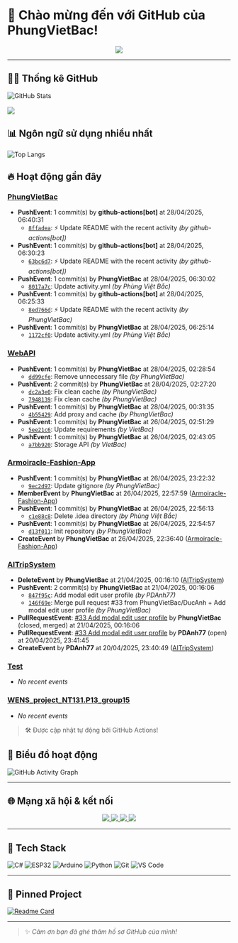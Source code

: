 # 👋 Chào mừng đến với GitHub của PhungVietBac!

<p align="center">
  <img src="https://readme-typing-svg.demolab.com/?lines=Welcome+to+my+GitHub!;I+love+Programming;AI+%7C+FullStack+%7C+Android+%7C+Desktop;Let's+build+something+awesome!&center=true&width=500&height=45&color=F7971E&vCenter=true&size=22">
</p>

---

## 🧑‍💻 Thống kê GitHub

![GitHub Stats](https://github-readme-stats.vercel.app/api?username=PhungVietBac&show_icons=true&theme=radical)
<br><br>
![](https://nirzak-streak-stats.vercel.app/?user=PhungVietBac&theme=radical)

## 📊 Ngôn ngữ sử dụng nhiều nhất

![Top Langs](https://github-readme-stats.vercel.app/api/top-langs/?username=PhungVietBac&layout=compact&theme=radical)

## 🔥 Hoạt động gần đây

<!--START_SECTION:activity-->
### [PhungVietBac](https://github.com/PhungVietBac/PhungVietBac)
- **PushEvent**: 1 commit(s) by **github-actions[bot]** at 28/04/2025, 06:40:31
  - [`8ffadea`](https://github.com/PhungVietBac/PhungVietBac/commit/8ffadea1cfd90e43f0266cd719f234e651e59dc5): ⚡ Update README with the recent activity _(by github-actions[bot])_
- **PushEvent**: 1 commit(s) by **github-actions[bot]** at 28/04/2025, 06:30:23
  - [`63bc6d7`](https://github.com/PhungVietBac/PhungVietBac/commit/63bc6d76d5a57b722aa68c7996526a25af6e5637): ⚡ Update README with the recent activity _(by github-actions[bot])_
- **PushEvent**: 1 commit(s) by **PhungVietBac** at 28/04/2025, 06:30:02
  - [`8017a7c`](https://github.com/PhungVietBac/PhungVietBac/commit/8017a7cd67ace66fcfac2d64cb0d0ca8346af8ba): Update activity.yml _(by Phùng Việt Bắc)_
- **PushEvent**: 1 commit(s) by **github-actions[bot]** at 28/04/2025, 06:25:33
  - [`8ed766d`](https://github.com/PhungVietBac/PhungVietBac/commit/8ed766dcadc6dcf483128eb88b1b5fdc26abb100): ⚡ Update README with the recent activity _(by PhungVietBac)_
- **PushEvent**: 1 commit(s) by **PhungVietBac** at 28/04/2025, 06:25:14
  - [`1172cf0`](https://github.com/PhungVietBac/PhungVietBac/commit/1172cf045ecf5755be823ae23215e3930b6a3b2d): Update activity.yml _(by Phùng Việt Bắc)_

### [WebAPI](https://github.com/PhungVietBac/WebAPI)
- **PushEvent**: 1 commit(s) by **PhungVietBac** at 28/04/2025, 02:28:54
  - [`dd99cfe`](https://github.com/PhungVietBac/WebAPI/commit/dd99cfeebae02a0c851129cadc978173b184584e): Remove unnecessary file _(by PhungVietBac)_
- **PushEvent**: 2 commit(s) by **PhungVietBac** at 28/04/2025, 02:27:20
  - [`dc2a3e0`](https://github.com/PhungVietBac/WebAPI/commit/dc2a3e08a0754bea523774b09ceaf5c53747e353): Fix clean cache _(by PhungVietBac)_
  - [`7948139`](https://github.com/PhungVietBac/WebAPI/commit/7948139c96a3660737a2b7ab0c9894ce784a8537): Fix clean cache _(by PhungVietBac)_
- **PushEvent**: 1 commit(s) by **PhungVietBac** at 28/04/2025, 00:31:35
  - [`4b55429`](https://github.com/PhungVietBac/WebAPI/commit/4b55429f7ecbd428b7b5c6294f937c85c5818943): Add proxy and cache _(by PhungVietBac)_
- **PushEvent**: 1 commit(s) by **PhungVietBac** at 26/04/2025, 02:51:29
  - [`5ee21c6`](https://github.com/PhungVietBac/WebAPI/commit/5ee21c6d6740e9c257d8ebd21412b5003d99c9bf): Update requirements _(by VietBac)_
- **PushEvent**: 1 commit(s) by **PhungVietBac** at 26/04/2025, 02:43:05
  - [`a7bb920`](https://github.com/PhungVietBac/WebAPI/commit/a7bb920343978eeb6b5ad87486119bc3856037a0): Storage API _(by VietBac)_

### [Armoiracle-Fashion-App](https://github.com/PhungVietBac/Armoiracle-Fashion-App)
- **PushEvent**: 1 commit(s) by **PhungVietBac** at 26/04/2025, 23:22:32
  - [`9ec2d97`](https://github.com/PhungVietBac/Armoiracle-Fashion-App/commit/9ec2d977f49d3c1a66d4bc8533a6d9a84db307c5): Update gitignore _(by PhungVietBac)_
- **MemberEvent** by **PhungVietBac** at 26/04/2025, 22:57:59 ([Armoiracle-Fashion-App](https://github.com/PhungVietBac/Armoiracle-Fashion-App))
- **PushEvent**: 1 commit(s) by **PhungVietBac** at 26/04/2025, 22:56:13
  - [`c1e88c8`](https://github.com/PhungVietBac/Armoiracle-Fashion-App/commit/c1e88c8541f90c2f6dbbecaaf089d043443ec124): Delete .idea directory _(by Phùng Việt Bắc)_
- **PushEvent**: 1 commit(s) by **PhungVietBac** at 26/04/2025, 22:54:57
  - [`d13f011`](https://github.com/PhungVietBac/Armoiracle-Fashion-App/commit/d13f01151b5aa13bb93d7edb5d028c5eff8c3dd8): Init repository _(by PhungVietBac)_
- **CreateEvent** by **PhungVietBac** at 26/04/2025, 22:36:40 ([Armoiracle-Fashion-App](https://github.com/PhungVietBac/Armoiracle-Fashion-App))

### [AITripSystem](https://github.com/PhungVietBac/AITripSystem)
- **DeleteEvent** by **PhungVietBac** at 21/04/2025, 00:16:10 ([AITripSystem](https://github.com/PhungVietBac/AITripSystem))
- **PushEvent**: 2 commit(s) by **PhungVietBac** at 21/04/2025, 00:16:06
  - [`847f95c`](https://github.com/PhungVietBac/AITripSystem/commit/847f95c60d7f87ea3425105cef8bf1d1e6cdd3f0): Add modal edit user profile _(by PDAnh77)_
  - [`146f69e`](https://github.com/PhungVietBac/AITripSystem/commit/146f69e5f7273bb7cb4720654a70e86a87cfe750): Merge pull request #33 from PhungVietBac/DucAnh + Add modal edit user profile _(by PhungVietBac)_
- **PullRequestEvent**: [#33 Add modal edit user profile](https://github.com/PhungVietBac/AITripSystem/pull/33) by **PhungVietBac** (closed, merged) at 21/04/2025, 00:16:06
- **PullRequestEvent**: [#33 Add modal edit user profile](https://github.com/PhungVietBac/AITripSystem/pull/33) by **PDAnh77** (open) at 20/04/2025, 23:41:45
- **CreateEvent** by **PDAnh77** at 20/04/2025, 23:40:49 ([AITripSystem](https://github.com/PhungVietBac/AITripSystem))

### [Test](https://github.com/PhungVietBac/Test)
- _No recent events_

### [WENS_project_NT131.P13_group15](https://github.com/PhungVietBac/WENS_project_NT131.P13_group15)
- _No recent events_

<!--END_SECTION:activity-->

> 🛠️ Được cập nhật tự động bởi GitHub Actions!

## 🧭 Biểu đồ hoạt động

![GitHub Activity Graph](https://github-readme-activity-graph.vercel.app/graph?username=PhungVietBac&theme=github-compact)

---

## 🌐 Mạng xã hội & kết nối

<p align="center">
  <a href="https://www.linkedin.com/in/b%E1%BA%AFc-ph%C3%B9ng-vi%E1%BB%87t-396674298/" target="_blank">
    <img src="https://img.shields.io/badge/-LinkedIn-0077B5?style=for-the-badge&logo=linkedin&logoColor=white" />
  </a>
  <a href="mailto:bacphungviet@gmail.com">
    <img src="https://img.shields.io/badge/-Gmail-D14836?style=for-the-badge&logo=gmail&logoColor=white" />
  </a>
  <a href="https://github.com/PhungVietBac">
    <img src="https://img.shields.io/badge/-GitHub-181717?style=for-the-badge&logo=github&logoColor=white" />
  </a>
  <a href="https://www.facebook.com/bac.phungviet.92" target="_blank">
    <img src="https://img.shields.io/badge/-Facebook-1877F2?style=for-the-badge&logo=facebook&logoColor=white" />
  </a>
</p>

---

## 🧰 Tech Stack

![C#](https://img.shields.io/badge/-CSharp-239120?style=flat&logo=c-sharp&logoColor=white)
![ESP32](https://img.shields.io/badge/-ESP32-FF5722?style=flat&logo=esphome&logoColor=white)
![Arduino](https://img.shields.io/badge/-Arduino-00979D?style=flat&logo=arduino&logoColor=white)
![Python](https://img.shields.io/badge/-Python-3776AB?style=flat&logo=python&logoColor=white)
![Git](https://img.shields.io/badge/-Git-F05032?style=flat&logo=git&logoColor=white)
![VS Code](https://img.shields.io/badge/-VSCode-007ACC?style=flat&logo=visual-studio-code&logoColor=white)

---

## 📌 Pinned Project

[![Readme Card](https://github-readme-stats.vercel.app/api/pin/?username=PhungVietBac&repo=AITripSystem&theme=radical)](https://github.com/PhungVietBac/AITripSystem)

---

> ✨ *Cảm ơn bạn đã ghé thăm hồ sơ GitHub của mình!*
